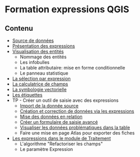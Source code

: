 # Formation expressions QGIS

## Contenu

* [Source de données](./source-de-donnees.md)
* [Présentation des expressions](./presentation.md)
* [Visualisation des entités](./visualisation.md)
    * Nommage des entités
    * Les infobulles
    * La table attributaire: mise en forme conditionnelle
    * Le panneau statistique
* [La sélection par expression](./selection.md)
* [La calculatrice de champs](./calculatrice.md)
* [La symbologie vectorielle](./symbologie.md)
* [Les étiquettes](./etiquettes.md)
* TP - Créer un outil de saisie avec des expressions
    * [Import de la donnée source](./tp_import.md)
    * [Création et correction de données via les expressions](./tp_modification.md)
    * [Mise des données en relation](./tp_relation.md)
    * [Créer un formulaire de saisie avancé](./tp_formulaire.md)
    * [Visualiser les données problématiques dans la table](./tp_table_attributaire.md)
    * Faire une mise en page Atlas pour exporter des fiches
* [Les expressions dans le module de Traitement](./traitement.md)
    * L'algorithme "Refactoriser les champs"
    * Le paramètre Expression
